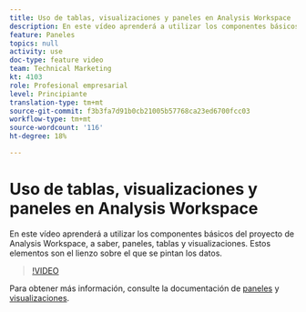 ```yaml
---
title: Uso de tablas, visualizaciones y paneles en Analysis Workspace
description: En este vídeo aprenderá a utilizar los componentes básicos del proyecto de Analysis Workspace, a saber, paneles, tablas y visualizaciones. Estos elementos son el lienzo sobre el que se pintan los datos.
feature: Paneles
topics: null
activity: use
doc-type: feature video
team: Technical Marketing
kt: 4103
role: Profesional empresarial
level: Principiante
translation-type: tm+mt
source-git-commit: f3b3fa7d91b0cb21005b57768ca23ed6700fcc03
workflow-type: tm+mt
source-wordcount: '116'
ht-degree: 18%

---
```



# Uso de tablas, visualizaciones y paneles en Analysis Workspace

En este vídeo aprenderá a utilizar los componentes básicos del proyecto de Analysis Workspace, a saber, paneles, tablas y visualizaciones. Estos elementos son el lienzo sobre el que se pintan los datos.

>[!VIDEO](https://video.tv.adobe.com/v/30369/?quality=12)

Para obtener más información, consulte la documentación de [paneles](https://experienceleague.adobe.com/docs/analytics/analyze/analysis-workspace/panels/panels.html?lang=es-ES) y [visualizaciones](https://docs.adobe.com/content/help/es-ES/analytics/analyze/analysis-workspace/visualizations/freeform-analysis-visualizations.html).
